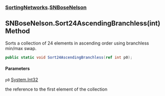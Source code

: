 ### [SortingNetworks](SortingNetworks.md 'SortingNetworks').[SNBoseNelson](SortingNetworks.SNBoseNelson.md 'SortingNetworks.SNBoseNelson')

## SNBoseNelson.Sort24AscendingBranchless(int) Method

Sorts a collection of 24 elements in ascending order using branchless min/max swap.

```csharp
public static void Sort24AscendingBranchless(ref int p0);
```
#### Parameters

<a name='SortingNetworks.SNBoseNelson.Sort24AscendingBranchless(int).p0'></a>

`p0` [System.Int32](https://docs.microsoft.com/en-us/dotnet/api/System.Int32 'System.Int32')

the reference to the first element of the collection